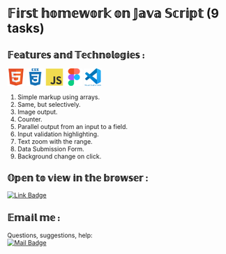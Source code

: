 # 𝔽𝕚𝕣𝕤𝕥 𝕙𝕠𝕞𝕖𝕨𝕠𝕣𝕜 𝕠𝕟 𝕁𝕒𝕧𝕒 𝕊𝕔𝕣𝕚𝕡𝕥 (9 tasks)  

## 𝔽𝕖𝕒𝕥𝕦𝕣𝕖𝕤 𝕒𝕟𝕕 𝕋𝕖𝕔𝕙𝕟𝕠𝕝𝕠𝕘𝕚𝕖𝕤 ᎓  
<img src="https://github.com/devicons/devicon/blob/master/icons/html5/html5-original.svg" title="HTML5" alt="HTML" width="40" height="40"/></a>
<img src="https://github.com/devicons/devicon/blob/master/icons/css3/css3-plain-wordmark.svg"  title="CSS3" alt="CSS" width="40" height="40"/>
<img src="https://github.com/devicons/devicon/blob/master/icons/javascript/javascript-original.svg" title="JavaScript" alt="JavaScript" width="40" height="40"/>
<img src="https://github.com/devicons/devicon/blob/master/icons/figma/figma-original.svg" title="Figma" alt="Figma" width="40" height="40"/>
<img src="https://github.com/devicons/devicon/blob/master/icons/vscode/vscode-original-wordmark.svg" title="VSCode" alt="VSCode" width="40" height="40"/>

1. Simple markup using arrays.  
2. Same, but selectively.  
3. Image output.   
4. Counter.  
5. Parallel output from an input to a field.
6. Input validation highlighting.
7. Text zoom with the range.
8. Data Submission Form.
9. Background change on click.  

## 𝕆𝕡𝕖𝕟 𝕥𝕠 𝕧𝕚𝕖𝕨 𝕚𝕟 𝕥𝕙𝕖 𝕓𝕣𝕠𝕨𝕤𝕖𝕣 :  
<a href="https://morifer79.github.io/js-homework-1/"><img src="https://badgen.net/badge/🌎 www:/JS HW 1/yellow?icon=browser" alt="Link Badge"/></a>

## 𝔼𝕞𝕒𝕚𝕝 𝕞𝕖 ᎓  
Questions, suggestions, help:  
<a href="mailto:cyber-morifer@proton.me"><img src="https://badgen.net/badge/📧 email:/cyber-morifer@proton.me/yellow?icon=email" alt="Mail Badge"/></a>
   

